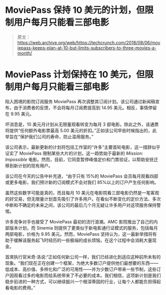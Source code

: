 # MoviePass 保持 10 美元的计划，但限制用户每月只能看三部电影

> 原文：<https://web.archive.org/web/https://techcrunch.com/2018/08/06/moviepass-keeps-plan-at-10-but-limits-subscribers-to-three-movies-a-month/>

# MoviePass 计划保持在 10 美元，但限制用户每月只能看三部电影

陷入困境的影院订阅服务 MoviePass 再次调整其订阅计划。该公司通过新闻稿宣布，由于消费者的反馈，不会将每月订阅费提高到 14.95 美元。相反，事情停留在 9.95 美元。

坏消息是，10 美元月计划从无限量观看转变为每月 3 部电影。除此之外，该通票将提供“任何额外电影票最高 5.00 美元的折扣。”正如该公司早些时候指出的，此举旨在“保护我们公司的寿命，防止滥用服务。”

该公司表示，最新更新的计划将包括工作室的“许多”主要首轮电影，这一措辞似乎证实了 MoviePass 限制某些大片的计划，这一趋势始于最新的 *Mission: Impossible* 电影。然而，目前，它同意暂停峰值定价和门票验证，以帮助安抚迁移到新计划的现有用户。

该公司在今天的公告中补充道，“由于只有 15%的 MoviePass 会员每月观看四部或更多电影，我们预计新的订阅模式不会对我们 85%以上的订户产生任何影响。

虽然这些数字可能是真的，而且每月 10 美元在电影院看三部电影仍然是一笔客观的好交易，但无限量计划首先吸引了许多用户。在看似不断变化的定价方法、多次中断和不确定的未来之间，该公司的最后几个月无疑让许多用户对这项服务保持警惕。

许多竞争对手也接受了 MoviePass 最初的流行浪潮。AMC 影院推出了自己的内部版本计划，而 Sinemia 则提供了更类似于新电影通行证模式的服务，包括每月两部电影，价格为 9.95 美元。然而，MoviePass 坚持认为，这一最新举措将有助于缓解该服务起飞时经历的一些极端的成长烦恼，在这个过程中会消耗大量现金。

首席执行官米奇·洛说:“正如任何新公司一样，我们已经进化到适应这种前所未有的现象。“我们现在正在创建一个框架，为绝大多数订户提供他们最想要的东西——低成本、高价值、多样化和广泛的可用性——并为少数订户带来一些节制，这些订户因观看过多的电影而给系统带来了不必要的成本。我们相信，这项新计划是我们稳步前进的一种方式，可以继续振兴一个根深蒂固的行业，让每个人都能负担得起看电影的费用。”